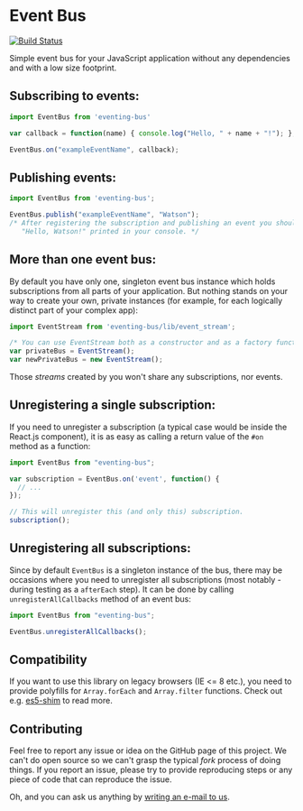# Event Bus

[![Build Status](https://travis-ci.org/arkency/event-bus.svg?branch=master)](https://travis-ci.org/arkency/event-bus)

Simple event bus for your JavaScript application without any dependencies and with a low size footprint.

## Subscribing to events:

````javascript
import EventBus from 'eventing-bus'

var callback = function(name) { console.log("Hello, " + name + "!"); };

EventBus.on("exampleEventName", callback);
````

## Publishing events:

````javascript
import EventBus from 'eventing-bus';

EventBus.publish("exampleEventName", "Watson");
/* After registering the subscription and publishing an event you should see
   "Hello, Watson!" printed in your console. */
````

## More than one event bus:

By default you have only one, singleton event bus instance which holds subscriptions from all parts of your application. But nothing stands on your way to create your own, private instances (for example, for each logically distinct part of your complex app):

````javascript
import EventStream from 'eventing-bus/lib/event_stream';

/* You can use EventStream both as a constructor and as a factory function. */
var privateBus = EventStream();
var newPrivateBus = new EventStream();
````

Those _streams_ created by you won't share any subscriptions, nor events.

## Unregistering a single subscription:

If you need to unregister a subscription (a typical case would be inside the React.js component), it is as easy as calling a return value of the `#on` method as a function:

````javascript
import EventBus from "eventing-bus";

var subscription = EventBus.on('event', function() {
  // ...
});

// This will unregister this (and only this) subscription.
subscription();
````

## Unregistering all subscriptions:

Since by default `EventBus` is a singleton instance of the bus, there may be occasions where you need to unregister all subscriptions (most notably - during testing as a `afterEach` step). It can be done by calling `unregisterAllCallbacks` method of an event bus:

````javascript
import EventBus from "eventing-bus";

EventBus.unregisterAllCallbacks();
````

## Compatibility

If you want to use this library on legacy browsers (IE <= 8 etc.), you need to
provide polyfills for `Array.forEach` and `Array.filter` functions. Check out e.g.
 [es5-shim](https://github.com/es-shims/es5-shim) to read more.

## Contributing

Feel free to report any issue or idea on the GitHub page of this project. We can't do open source so we can't grasp the typical _fork_ process of doing things. If you report an issue, please try to provide reproducing steps or any piece of code that can reproduce the issue.

Oh, and you can ask us anything by [writing an e-mail to us](mailto:dev@arkency.com).

